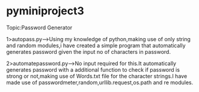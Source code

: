 # pyminiproject3
Topic:Password Generator

1>autopass.py-->Using my knowledge of python,making use of only string and random modules,i have created a simple  program that automatically generates password given the input no of characters in password. 


2>automatepassword.py-->No input required for this.It automatically generates password with a additional function to check if password is 
strong or not,making use of Words.txt file for the character strings.I have made use of passwordmeter,random,urllib.request,os.path and re modules.

